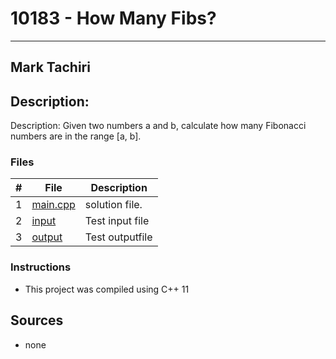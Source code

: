 # 10183 - How Many Fibs?
---
## Mark Tachiri
## Description:
Description:  Given two numbers a and b, calculate how many 
Fibonacci numbers are in the range [a, b].

### Files

|   #   | File                       | Description                                                |
| :---: | -------------------------- | ---------------------------------------------------------- |
|   1   | [main.cpp](./main.cpp)     | solution file.                                             |
|   2   | [input](./input.txt)       | Test input file                                            |
|   3   | [output](./output.txt)     | Test outputfile                                            |

### Instructions

- This project was compiled using C++ 11

## Sources
- none
